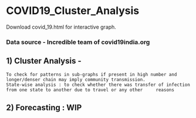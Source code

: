 # COVID19_Cluster_Analysis
Download covid_19.html for interactive graph.
### Data source - Incredible team of covid19india.org
## 1) Cluster Analysis - 
    To check for patterns in sub-graphs if present in high number and longer/denser chain may imply community transmission.
    State-wise analysis : to check whether there was transfer of infection from one state to another due to travel or any other     reasons
## 2) Forecasting : WIP

